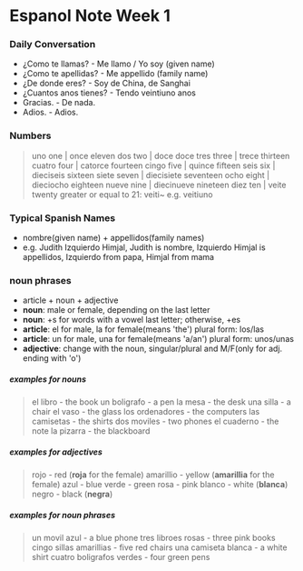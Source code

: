 # Espanol Note Week 1 

### Daily Conversation
* ¿Como te llamas? - Me llamo / Yo soy (given name)
* ¿Como te apellidas? - Me appellido (family name)
* ¿De donde eres? - Soy de China, de Sanghai
* ¿Cuantos anos tienes? - Tendo veintiuno anos
* Gracias. - De nada.
* Adios. - Adios.

### Numbers
> uno        one    | once       eleven
> dos        two    | doce       doce
> tres       three  | trece      thirteen
> cuatro     four   | catorce    fourteen
> cingo      five   | quince     fifteen
> seis       six    | dieciseis  sixteen
> siete      seven  | diecisiete seventeen
> ocho       eight  | dieciocho  eighteen
> nueve      nine   | diecinueve nineteen
> diez       ten    | veite      twenty
> greater or equal to  21: veiti~ e.g. veitiuno

### Typical Spanish Names
* nombre(given name) + appellidos(family names)
* e.g. Judith Izquierdo Himjal, Judith is nombre, Izquierdo Himjal is appellidos, Izquierdo from papa, Himjal from mama

### noun phrases
* article + noun + adjective
* **noun**: male or female, depending on the last letter
* **noun**: +s for words with a vowel last letter; otherwise, +es
* **article**: el for male, la for female(means 'the') plural form: los/las
* **article**: un for male, una for female(means 'a/an') plural form: unos/unas
* **adjective**: change with the noun, singular/plural and M/F(only for adj. ending with 'o')
##### examples for nouns
> el libro - the book
> un boligrafo - a pen
> la mesa - the desk
> una silla - a chair
> el vaso - the glass
> los ordenadores - the computers
> las camisetas - the shirts
> dos moviles - two phones
> el cuaderno - the note
> la pizarra - the blackboard
##### examples for adjectives
> rojo - red (**roja** for the female)
> amarillio - yellow (**amarillia** for the female)
> azul - blue
> verde - green
> rosa - pink
> blanco - white (**blanca**)
> negro - black (**negra**)
##### examples for noun phrases
> un movil azul - a blue phone
> tres libroes rosas - three pink books
> cingo sillas amarillias - five red chairs
> una camiseta blanca - a white shirt
> cuatro boligrafos verdes  - four green pens


